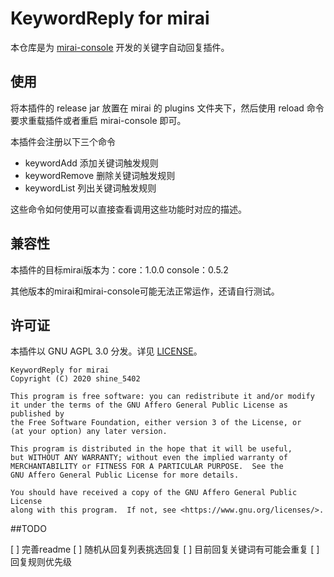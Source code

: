 # KeywordReply for mirai

本仓库是为 [mirai-console](https://github.com/mamoe/mirai-console) 开发的关键字自动回复插件。

## 使用
将本插件的 release jar 放置在 mirai 的 plugins 文件夹下，然后使用 reload 命令要求重载插件或者重启 mirai-console 即可。

本插件会注册以下三个命令

- keywordAdd 添加关键词触发规则
- keywordRemove 删除关键词触发规则
- keywordList 列出关键词触发规则

这些命令如何使用可以直接查看调用这些功能时对应的描述。

## 兼容性
本插件的目标mirai版本为：core：1.0.0 console：0.5.2

其他版本的mirai和mirai-console可能无法正常运作，还请自行测试。

## 许可证
本插件以 GNU AGPL 3.0 分发。详见 [LICENSE](LICENSE)。

    KeywordReply for mirai
    Copyright (C) 2020 shine_5402

    This program is free software: you can redistribute it and/or modify
    it under the terms of the GNU Affero General Public License as published by
    the Free Software Foundation, either version 3 of the License, or
    (at your option) any later version.

    This program is distributed in the hope that it will be useful,
    but WITHOUT ANY WARRANTY; without even the implied warranty of
    MERCHANTABILITY or FITNESS FOR A PARTICULAR PURPOSE.  See the
    GNU Affero General Public License for more details.

    You should have received a copy of the GNU Affero General Public License
    along with this program.  If not, see <https://www.gnu.org/licenses/>.


##TODO

[ ] 完善readme
[ ] 随机从回复列表挑选回复
[ ] 目前回复关键词有可能会重复
[ ] 回复规则优先级